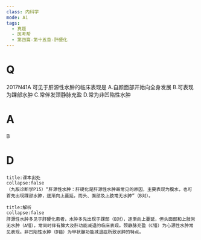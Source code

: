 ```yaml
---
class: 内科学
mode: A1
tags:
  - 真题
  - 医考帮
  - 第四篇-第十五章-肝硬化
---
```


# Q
2017N41A 可见于肝源性水肿的临床表现是
A.自颜面部开始向全身发展
B.可表现为踝部水肿
C.常伴发颈静脉充盈
D.常为非凹陷性水肿

# A
B
# D
```ad-note
title:课本出处
collapse:false
（九版诊断学P15）“肝源性水肿：肝硬化是肝源性水肿最常见的原因，主要表现为腹水，也可首先出现踝部水肿，逐渐向上蔓延，而头、面部及上肢常无水肿”（B对）。
```

```ad-summary
title:解析
collapse:false
肝源性水肿多见于肝硬化患者，水肿多先出现于踝部（B对），逐渐向上蔓延，但头面部和上肢常无水肿（A错），常同时伴有脾大及肝功能减退的临床表现。颈静脉充盈（C错）为心源性水肿常见表现。非凹陷性水肿（D错）为甲状腺功能减退症所致水肿的特点。
```

